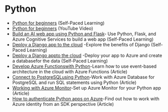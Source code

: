 # Python
- [Python for beginners](https://docs.microsoft.com/en-us/learn/paths/beginner-python/) (Self-Paced Learning)
- [Python for beginners](https://www.youtube.com/playlist?list=PLlrxD0HtieHhS8VzuMCfQD4uJ9yne1mE6) (YouTube Video)
- [Build an AI web app using Python and Flask](https://docs.microsoft.com/en-us/learn/modules/python-flask-build-ai-web-app/)- Use Python, Flask, and Azure Cognitive Services to build a web app (Self-Paced Learning)
- [Deploy a Django app to the cloud](https://docs.microsoft.com/en-us/learn/modules/django-get-started/) -Explore the benefits of Django (Self-Paced Learning)
- [Deploy a Django appto the cloud](https://docs.microsoft.com/en-us/learn/modules/django-deployment/) -Deploy your app to Azure and create a databasefor the data (Self-Paced Learning)
- [Develop Azure Functionswith Python](https://docs.microsoft.com/en-us/azure/azure-functions/functions-reference-python?tabs=asgi%2Capplication-level)-Learn how to use event-based architecture in the cloud with Azure Functions (Article)
- [Connect to PostgreSQLusing Python](https://docs.microsoft.com/en-us/azure/postgresql/single-server/connect-python)-Work with Azure Database for PostgreSQL and run SQL statements using Python (Article)
- [Working with Azure Monitor](https://docs.microsoft.com/en-us/azure/azure-monitor/app/opencensus-python)-Set up Azure Monitor for your Python app (Article)
- [How to authenticate Python apps on Azure](https://docs.microsoft.com/en-us/azure/developer/python/sdk/authentication-overview)-Find out how to work with Azure identity from an SDK perspective (Article)
